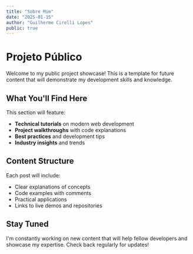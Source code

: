 ```yaml
---
title: "Sobre Mim"
date: "2025-01-15"
author: "Guilherme Cirelli Lopes"
public: true
---
```


# Projeto Público

Welcome to my public project showcase! This is a template for future content that will demonstrate my development skills and knowledge.

## What You'll Find Here

This section will feature:
- **Technical tutorials** on modern web development
- **Project walkthroughs** with code explanations
- **Best practices** and development tips
- **Industry insights** and trends

## Content Structure

Each post will include:
- Clear explanations of concepts
- Code examples with comments
- Practical applications
- Links to live demos and repositories

## Stay Tuned

I'm constantly working on new content that will help fellow developers and showcase my expertise. Check back regularly for updates!
